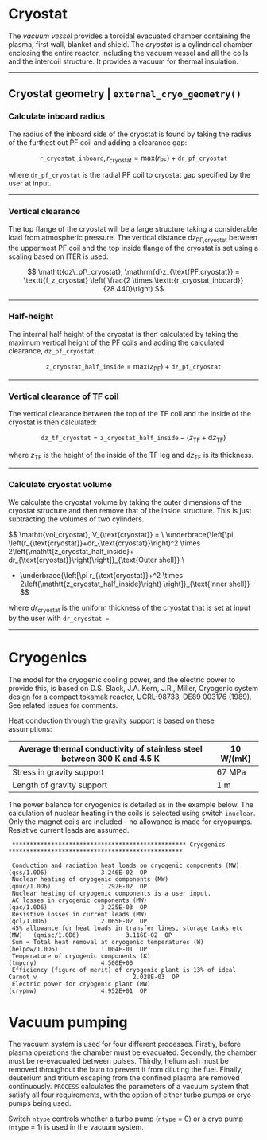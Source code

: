 # Cryostat

The _vacuum vessel_ provides a toroidal evacuated chamber containing the plasma, first wall, blanket and shield.  The _cryostat_ is a cylindrical chamber enclosing the entire reactor, including the vacuum vessel and all the coils and the intercoil structure.  It provides a vacuum for thermal insulation.

-------------

## Cryostat geometry | `external_cryo_geometry()`

### Calculate inboard radius

The radius of the inboard side of the cryostat is found by taking the radius of the furthest out PF coil and adding a clearance gap:

$$
\mathtt{r\_cryostat\_inboard}, r_{\text{cryostat}} = \text{max}(r_{\text{PF}}) + \mathtt{dr\_pf\_cryostat}
$$

where $\mathtt{dr\_pf\_cryostat}$ is the radial PF coil to cryostat gap specified by the user at input.

----------------

### Vertical clearance

The top flange of the cryostat will be a large structure taking a considerable load from atmospheric pressure.  The vertical distance $\mathrm{d}z_{\text{PF,cryostat}}$ between the uppermost PF coil and the top inside flange of the cryostat is set using a scaling based on ITER is used:

$$
\mathtt{dz\_pf\_cryostat}, \mathrm{d}z_{\text{PF,cryostat}} = \texttt{f_z_cryostat} \left( \frac{2 \times \texttt{r_cryostat_inboard}}{28.440}\right)
$$

-------------------

### Half-height

The internal half height of the cryostat is then calculated by taking the maximum vertical height of the PF coils and adding the calculated clearance, $\mathtt{dz\_pf\_cryostat}$.

$$
\mathtt{z\_cryostat\_half\_inside} = \text{max}(z_{\text{PF}}) + \mathtt{dz\_pf\_cryostat}
$$

-------------------

### Vertical clearance of TF coil

The vertical clearance between the top of the TF coil and the inside of the cryostat is then calculated:

$$
\mathtt{dz\_tf\_cryostat} = \mathtt{z\_cryostat\_half\_inside} - (z_{\text{TF}} + \mathrm{d}z_{\text{TF}})
$$

where $z_{\text{TF}}$ is the height of the inside of the TF leg and $\mathrm{d}z_{\text{TF}}$ is its thickness.

----------------------


### Calculate cryostat volume

We calculate the cryostat volume by taking the outer dimensions of the cryostat structure and then remove that of the inside structure. This is just subtracting the volumes of two cylinders.

$$
\mathtt{vol\_cryostat}, V_{\text{cryostat}} = \\
\underbrace{\left[\pi \left(r_{\text{cryostat}}+dr_{\text{cryostat}}\right)^2 \times 2\left(\mathtt{z\_cryostat\_half\_inside}+ dr_{\text{cryostat}}\right)\right]}_{\text{Outer shell}} \\
- \underbrace{\left[\pi r_{\text{cryostat}}+^2 \times 2\left(\mathtt{z\_cryostat\_half\_inside}\right) \right]}_{\text{Inner shell}}
$$

where $dr_{\text{cryostat}}$ is the uniform thickness of the cryostat that is set at input by the user with `dr_cryostat =`

-------------------

# Cryogenics
The model for the cryogenic cooling power, and the electric power to provide this, is based on D.S. Slack, J.A. Kern, J.R., Miller, Cryogenic system design for a compact tokamak reactor, UCRL-98733, DE89 003176 (1989).  See related issues for comments.

Heat conduction through the gravity support is based on these assumptions:  

| Average thermal conductivity of stainless steel between 300 K and 4.5 K | 10 W/(mK) |
|-------------------------------------------------------------------------|-----------|
| Stress in gravity support                                               | 67 MPa    |
| Length of gravity support                                               | 1 m       |

The power balance for cryogenics is detailed as in the example below.  The calculation of nuclear heating in the coils is selected using switch `inuclear`.  Only the magnet coils are included - no allowance is made for cryopumps.  Resistive current leads are assumed.

``` 
 ************************************************* Cryogenics *************************************************
 
 Conduction and radiation heat loads on cryogenic components (MW)         (qss/1.0D6)               3.246E-02  OP 
 Nuclear heating of cryogenic components (MW)                             (qnuc/1.0D6)              1.292E-02  OP 
 Nuclear heating of cryogenic components is a user input.
 AC losses in cryogenic components (MW)                                   (qac/1.0D6)               3.225E-03  OP 
 Resistive losses in current leads (MW)                                   (qcl/1.0D6)               2.065E-02  OP 
 45% allowance for heat loads in transfer lines, storage tanks etc (MW)   (qmisc/1.0D6)             3.116E-02  OP 
 Sum = Total heat removal at cryogenic temperatures (W)                   (helpow/1.0D6)            1.004E-01  OP 
 Temperature of cryogenic components (K)                                  (tmpcry)                  4.500E+00     
 Efficiency (figure of merit) of cryogenic plant is 13% of ideal Carnot v                           2.028E-03  OP 
 Electric power for cryogenic plant (MW)                                  (crypmw)                  4.952E+01  OP 
```

# Vacuum pumping
The vacuum system is used for four different processes. Firstly, before plasma operations the chamber must be evacuated. Secondly, the chamber must be re-evacuated between pulses. Thirdly, helium ash must be removed throughout the burn to prevent it from diluting the fuel. Finally, deuterium and tritium escaping from the confined plasma are removed continuously. `PROCESS` calculates the parameters of a vacuum system that satisfy all four requirements, with the option of either turbo pumps or cryo pumps being used.

Switch `ntype` controls whether a turbo pump (`ntype` = 0) or a cryo pump (`ntype` = 1) is used in the vacuum system.
